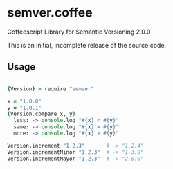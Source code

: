 semver.coffee
=============

Coffeescript Library for Semantic Versioning 2.0.0

This is an initial, incomplete release of the source code.

Usage
-----

````coffeescript

{Version} = require "semver"

x = "1.0.0"
y = "1.0.1"
(Version.compare x, y)
  less: -> console.log "#{x} < #{y}"
  same: -> console.log "#{x} = #{y}"
  more: -> console.log "#{x} > #{y}"

Version.increment "1.2.3"       # -> "1.2.4"
Version.incrementMinor "1.2.3"  # -> "1.3.0"
Version.incrementMayor "1.2.3"  # -> "2.0.0"

````

